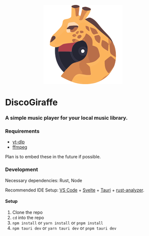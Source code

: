 <p align="center">
    <img src="./src-tauri/icons/Logo.png" height="256" style="">
</p>

# DiscoGiraffe

### A simple music player for your local music library.

### Requirements
- [yt-dlp](https://github.com/yt-dlp/yt-dlp)
- [ffmpeg](https://ffmpeg.org/)

Plan is to embed these in the future if possible.


### Development
Necessary dependencies: Rust, Node

Recommended IDE Setup: 
[VS Code](https://code.visualstudio.com/) + [Svelte](https://marketplace.visualstudio.com/items?itemName=svelte.svelte-vscode) + [Tauri](https://marketplace.visualstudio.com/items?itemName=tauri-apps.tauri-vscode) + [rust-analyzer](https://marketplace.visualstudio.com/items?itemName=rust-lang.rust-analyzer).

#### Setup
1. Clone the repo
2. `cd` into the repo
3. `npm install`
    or `yarn install` or `pnpm install`
4. `npm tauri dev` or `yarn tauri dev` or `pnpm tauri dev`